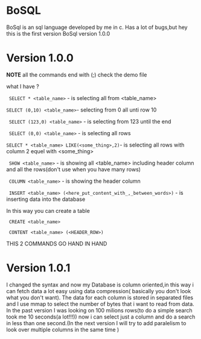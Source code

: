 # BoSQL
BoSql is an sql language developed by me in c.
Has a lot of bugs,but hey this is the first version BoSql version 1.0.0

<h1>Version 1.0.0</h1>

<b>NOTE</b> all the commands end with (;) check the demo file

what I have ?

``` SELECT * <table_name>``` - is selecting all from <table_name>

``` SELECT (0,10) <table_name> ```- selecting from 0 all unti row 10

``` SELECT (123,0) <table_name>``` - is selecting from 123 until the end

``` SELECT (0,0) <table_name>``` - is selecting all rows

``` SELECT * <table_name> LIKE(<some_thing>,2) ```- is selecting all rows with column 2 equel with <some_thing>

``` SHOW <table_name>``` - is showing all <table_name> including header column and all the rows(don't use when you have many rows)

``` COLUMN <table_name>``` - is showing the header column 

``` INSERT <table_name> (<here_put_content_with_,_between_words>)``` - is inserting data into the database


In this way you can create a table

``` CREATE <table_name>```

``` CONTENT <table_name> (<HEADER_ROW>)```

THIS 2 COMMANDS GO HAND IN HAND


<h1>Version 1.0.1</h1>

I changed the syntax and now my Database is column oriented,in this way i can fetch data a lot easy using data compression( basically you don't look what you don't want). The data for each column is stored in separated files and I use mmap to select the number of bytes that i want to read from data.
In the past version I was looking on 100 milions rows(to do a simple search took me 10 seconds(a lot!!!)) now i can select just a column and do a search in less than one second.(In the next version I will try to add paralelism to look over multiple columns in the same time )









